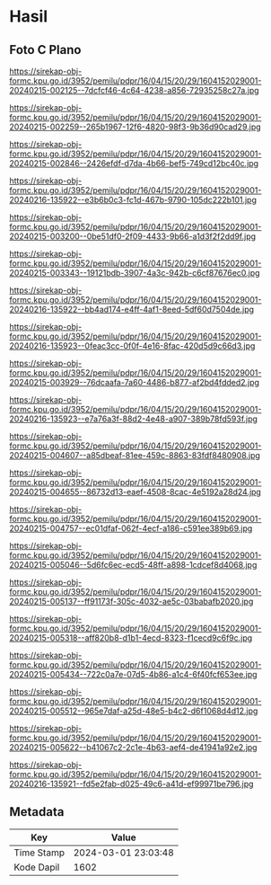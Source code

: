 # Hasil

## Foto C Plano

https://sirekap-obj-formc.kpu.go.id/3952/pemilu/pdpr/16/04/15/20/29/1604152029001-20240215-002125--7dcfcf46-4c64-4238-a856-72935258c27a.jpg

https://sirekap-obj-formc.kpu.go.id/3952/pemilu/pdpr/16/04/15/20/29/1604152029001-20240215-002259--265b1967-12f6-4820-98f3-9b36d90cad29.jpg

https://sirekap-obj-formc.kpu.go.id/3952/pemilu/pdpr/16/04/15/20/29/1604152029001-20240215-002846--2426efdf-d7da-4b66-bef5-749cd12bc40c.jpg

https://sirekap-obj-formc.kpu.go.id/3952/pemilu/pdpr/16/04/15/20/29/1604152029001-20240216-135922--e3b6b0c3-fc1d-467b-9790-105dc222b101.jpg

https://sirekap-obj-formc.kpu.go.id/3952/pemilu/pdpr/16/04/15/20/29/1604152029001-20240215-003200--0be51df0-2f09-4433-9b66-a1d3f2f2dd9f.jpg

https://sirekap-obj-formc.kpu.go.id/3952/pemilu/pdpr/16/04/15/20/29/1604152029001-20240215-003343--19121bdb-3907-4a3c-942b-c6cf87676ec0.jpg

https://sirekap-obj-formc.kpu.go.id/3952/pemilu/pdpr/16/04/15/20/29/1604152029001-20240216-135922--bb4ad174-e4ff-4af1-8eed-5df60d7504de.jpg

https://sirekap-obj-formc.kpu.go.id/3952/pemilu/pdpr/16/04/15/20/29/1604152029001-20240216-135923--0feac3cc-0f0f-4e16-8fac-420d5d9c66d3.jpg

https://sirekap-obj-formc.kpu.go.id/3952/pemilu/pdpr/16/04/15/20/29/1604152029001-20240215-003929--76dcaafa-7a60-4486-b877-af2bd4fdded2.jpg

https://sirekap-obj-formc.kpu.go.id/3952/pemilu/pdpr/16/04/15/20/29/1604152029001-20240216-135923--e7a76a3f-88d2-4e48-a907-389b78fd593f.jpg

https://sirekap-obj-formc.kpu.go.id/3952/pemilu/pdpr/16/04/15/20/29/1604152029001-20240215-004607--a85dbeaf-81ee-459c-8863-83fdf8480908.jpg

https://sirekap-obj-formc.kpu.go.id/3952/pemilu/pdpr/16/04/15/20/29/1604152029001-20240215-004655--86732d13-eaef-4508-8cac-4e5192a28d24.jpg

https://sirekap-obj-formc.kpu.go.id/3952/pemilu/pdpr/16/04/15/20/29/1604152029001-20240215-004757--ec01dfaf-062f-4ecf-a186-c591ee389b69.jpg

https://sirekap-obj-formc.kpu.go.id/3952/pemilu/pdpr/16/04/15/20/29/1604152029001-20240215-005046--5d6fc6ec-ecd5-48ff-a898-1cdcef8d4068.jpg

https://sirekap-obj-formc.kpu.go.id/3952/pemilu/pdpr/16/04/15/20/29/1604152029001-20240215-005137--ff91173f-305c-4032-ae5c-03babafb2020.jpg

https://sirekap-obj-formc.kpu.go.id/3952/pemilu/pdpr/16/04/15/20/29/1604152029001-20240215-005318--aff820b8-d1b1-4ecd-8323-f1cecd9c6f9c.jpg

https://sirekap-obj-formc.kpu.go.id/3952/pemilu/pdpr/16/04/15/20/29/1604152029001-20240215-005434--722c0a7e-07d5-4b86-a1c4-6f40fcf653ee.jpg

https://sirekap-obj-formc.kpu.go.id/3952/pemilu/pdpr/16/04/15/20/29/1604152029001-20240215-005512--965e7daf-a25d-48e5-b4c2-d6f1068d4d12.jpg

https://sirekap-obj-formc.kpu.go.id/3952/pemilu/pdpr/16/04/15/20/29/1604152029001-20240215-005622--b41067c2-2c1e-4b63-aef4-de41941a92e2.jpg

https://sirekap-obj-formc.kpu.go.id/3952/pemilu/pdpr/16/04/15/20/29/1604152029001-20240216-135921--fd5e2fab-d025-49c6-a41d-ef99971be796.jpg


## Metadata

| Key        | Value               |
| ---------- | ------------------- |
| Time Stamp | 2024-03-01 23:03:48 |
| Kode Dapil | 1602                |



